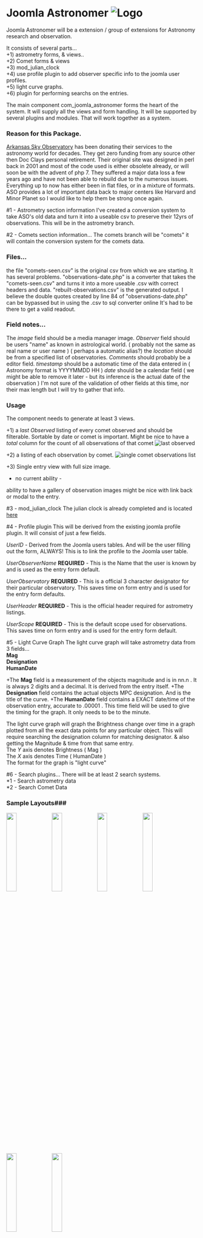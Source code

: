 # Joomla Astronomer ![Logo](https://github.com/N6REJ/Joomla_Astronomer/blob/master/joomla_astronomer_logo_200x200.png)
Joomla Astronomer will be a extension / group of extensions for Astronomy research and observation.


It consists of several parts...<br>
+1) astrometry forms, & views..<br>
+2) Comet forms & views<br>
+3) mod_julian_clock<br>
+4) use profile plugin to add observer specific info to the joomla user profiles.<br>
+5) light curve graphs.<br>
+6) plugin for performing searchs on the entries.<br>

The main component com_joomla_astronomer forms the heart of the system.  It will supply all the views and form handling.
It will be supported by several plugins and modules.  That will work together as a system.

### Reason for this Package.
[Arkansas Sky Observatory](http://arksky.org) has been donating their services to the astronomy world for decades.  They get zero funding from any source
other then Doc Clays personal retirement.  Their original site was designed in perl back in 2001 and most of the code used
is either obsolete already, or will soon be with the advent of php 7.  They suffered a major data loss a few years ago and have
not been able to rebuild due to the numerous issues.  Everything up to now has either been in flat files, or in a 
mixture of formats.
ASO provides a lot of important data back to major centers like Harvard and Minor Planet so I would like to help
them be strong once again.

#1 - Astrometry section information
I've created a conversion system to take ASO's old data and turn it into a useable csv to preserve their 12yrs of observations.
This will be in the astrometry branch.

#2 - Comets section information...
The comets branch will be "comets" it will contain the conversion system for the comets data.

### Files...
the file "comets-seen.csv" is the original csv from which we are starting.  It has several problems.
"observations-date.php" is a converter that takes the "comets-seen.csv" and turns it into a more useable .csv with correct headers and data.
"rebuilt-observations.csv" is the generated output.  I believe the double quotes created by line
84 of "observations-date.php" can be bypassed but in using the .csv to sql converter online It's had to 
be there to get a valid readout.

### Field notes...
The *image* field should be a media manager image.
*Observer* field should be users "name" as known in astrological world.  ( probably not the same as real name or user name ) ( perhaps a automatic alias?)
the *location* should be from a specified list of observatories.
*Comments* should probably be a editor field.
*timestamp* should be a automatic time of the data entered in ( Astronomy format is YYYYMMDD HH )
*date* should be a calendar field ( we might be able to remove it later - but its inference is the actual date of the observation )
I'm not sure of the validation of other fields at this time, nor their max length but I will try to gather that info.


### Usage
The component needs to generate at least 3 views.

+1) a *last Observed* listing of every comet observed and should be filterable.  Sortable by date or comet is important.  Might be nice to have a *total* column for the count of all observations of that comet
![last observed](https://cloud.githubusercontent.com/assets/1850089/14944082/3776b03c-0faf-11e6-8c4f-285ee5bb141c.JPG)

+2) a listing of each observation by comet.
![single comet observations list](https://cloud.githubusercontent.com/assets/1850089/14944083/3779a0c6-0faf-11e6-8af2-bcdb3c76fb0d.JPG)

+3) Single entry view with full size image.
- no current ability - 

ability to have a gallery of observation images might be nice with link back or modal to the entry.


#3 - mod_julian_clock
The julian clock is already completed and is located [here](https://github.com/N6REJ/mod_julianclock)

#4 - Profile plugin
This will be derived from the existing joomla profile plugin.  It will consist of just a few fields.

*UserID* - Derived from the Joomla users tables.  And will be the user filling out the form, ALWAYS!
This is to link the profile to the Joomla user table.

*UserObserverName* **REQUIRED** - This is the Name that the user is known by and is used as the entry form default.

*UserObservatory* **REQUIRED** - This is a official 3 character designator for their particular observatory.
This saves time on form entry and is used for the entry form defaults.

*UserHeader* **REQUIRED** - This is the official header required for astrometry listings.

*UserScope* **REQUIRED** - This is the default scope used for observations.  This saves time on form entry and is used for the entry form default.

#5 - Light Curve Graph
The light curve graph will take astrometry data from 3 fields...<br>
**Mag**<br>
**Designation**<br>
**HumanDate**<br>

+The **Mag** field is a measurement of the objects magnitude and is in nn.n . It is always 2 digits and a decimal.  It is derived from the entry itself.
+The **Designation** field contains the actual objects MPC designation.  And is the title of the curve.
+The **HumanDate** field contains a EXACT date/time of the observation entry, accurate to .00001 .
This time field will be used to give the timing for the graph.  It only needs to be to the minute.

The light curve graph will graph the Brightness change over time in a graph plotted from all the exact data points for any particular object.
This will require searching the designation column for matching designator.
& also getting the Magnitude & time from that same entry.<br>
The *Y* axis denotes Brightness ( Mag )<br>
The *X* axis denotes Time ( HumanDate )<br>
The format for the graph is "light curve"

#6 - Search plugins...
There will be at least 2 search systems.<br>
*1 - Search astrometry data<br>
*2 - Search Comet Data<br>


### Sample Layouts###
<img src="https://cloud.githubusercontent.com/assets/1850089/15264497/37d8c400-1939-11e6-8467-72c7d1bee0b7.JPG" width="23%"></img> <img src="https://cloud.githubusercontent.com/assets/1850089/15264556/e524b5f6-1939-11e6-8cc6-d525cff37497.JPG" width="23%"></img> <img src="https://cloud.githubusercontent.com/assets/1850089/15264557/e525be10-1939-11e6-8d05-1bf31adb199a.JPG" width="23%"></img> <img src="https://cloud.githubusercontent.com/assets/1850089/15264554/e522e348-1939-11e6-8f22-7f36bd88679e.JPG" width="23%"></img> <img src="https://cloud.githubusercontent.com/assets/1850089/15264558/e5262990-1939-11e6-8706-cf64d0f050f8.JPG" width="23%"></img> <img src="https://cloud.githubusercontent.com/assets/1850089/15264555/e524a728-1939-11e6-899e-bc9bcb926081.JPG" width="23%"></img> 

###CRITICAL ITEMS###.
anyone can view the entries, but only specified users can enter data.  To simplify matters the image folder used should be restricted to ONLY the one allowed...
for example... 
*/images/observations/comets* would be the root and then each comet would be a sub-folder using the name of the comet I guess...
so when they go to enter a image for comet *104P Kowal* it would automatically put the image in the */images/observations/comets/104P-Kowal* folder.
This forced location of images is not mandatory but would be helpful.  Possibility for duplicate image names does exist but is remote.

The ##entry## field is a **RAW** text field that contains the observation.  **It's format is vital!**
All spaces MUST be retained and displayed.

##Official Site##
[ArkSky.org](http://arksky.org)<br>
[Facebook Page](https://www.facebook.com/groups/421163751426836/)

Volunteers to develop this system will be embraced :D

